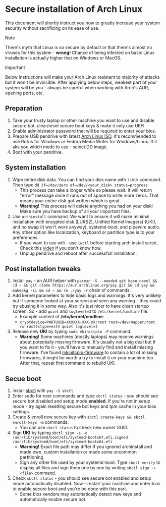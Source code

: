 # Secure installation of Arch Linux
This document will shortly instruct you how to greatly increase your system security without sacrificing on its ease of use.

> [!NOTE]  
> There's myth that Linux is so secure by default or that there's almost no viruses for this system - **wrong!** Chance of being infected on basic Linux installation is actually higher that on Windows or MacOS.

> [!IMPORTANT]  
> Below instructions will make your Arch Linux resistant to majority of attacks but it won't be invincible. After applying below steps, weakest part of your system will be you - always be careful when working with Arch's AUR, opening ports, etc.

## Preparation
1. Take your trusty laptop or other machine you want to use and disable secure bot, clear/reset secure boot keys & make it only use UEFI.
2. Enable administrator password that will be required to enter your bios.
3. Prepare USB pendrive with latest [Arch Linux ISO](https://archlinux.org/download/). It's recommended to use Rufus for Windows or Fedora Media Writer for Windows/Linux. If it aks you which mode to use - select DD image.
4. Boot with your pendrive.

## System installation
1. Wipe entire disk data. You can find your disk name with `lsblk` command. Then type `dd if=/dev/zero of=/dev/<your_disk> status=progress`
    * This process can take a longer while so please wait. It will return "error" message once it runs out of space to write more zeros. That means your entire disk got written which is great.
    * **Warning!** This process will delete anything you had on your disk! Make sure you have backup of all your important files.
2. Use `archinstall` command. We want to ensure it will make minimal installation with encypted disk (LUKS2), Unified Kernel Image(s) (UKI), and no swap (it won't work anyway), systemd-boot, and pipewire audio. Any other option like localization, keyboard or partition type is to your preferences.
    * If you want to use wifi - use `iwctl` before starting arch install script. Check this [video](https://www.youtube.com/watch?v=P_AJZwyoyyE) if you don't know how.
    * Unplug pendrive and reboot after successfull installation.

## Post installation tweaks
1. Install `yay` - an AUR helper with `pacman -S --needed git base-devel && cd ~ && git clone https://aur.archlinux.org/yay.git && cd yay && makepkg -si && cd ~ && rm ./yay -r` chain of commands.
2. Add kernel parameters to hide basic logs and warnings. It's very unlikely but if someone looked at your screen and seen any warning - they could try abusing it in some way. Also it's just nicer to have clean startup screen. So - add `quiet` and `loglevel=3` to `/etc/kernel/cmdline` file.
    * Example content of **/etc/kernel/cmdline**:
    * ```cryptdevice=PARTUUID=XXXXXX-XXX-XX:root root=/dev/mapper/root rw rootfstype=ext4 quiet loglevel=3```
3. Release new **UKI** by typing `sudo mkinitcpio -P` command.
    * **Warning!** Some machines (mostly laptops) may receive warnings about potentially missing firmware. It's usually not a big deal but if you want to fix it - you'll have to manually find and install missing firmware. I've found [mkinitcpio-firmware](https://aur.archlinux.org/packages/mkinitcpio-firmware) to contain a lot of missing firmwares, it might be worth a try to install it on your machine too. After that, repeat first command to rebuild UKI.

## Secue boot
1. Install [sbctl](https://archlinux.org/packages/extra/x86_64/sbctl/) with `yay -S sbctl`.
2. Enter sudo for next commands and type `sbctl status` - you should see secure bot disabled and setup mode **enabled**. If you're not in setup mode - try again resetting secure bot keys and tpm cache in your bios settings.
3. Create & enroll new secure key with `sbctl create-keys && sbctl enroll-keys -m` commands.
    * You can use `sbctl status` to check new owner GUID.
4. Sign **UKI** by typing `sbctl sign -s -o /usr/lib/systemd/boot/efi/systemd-bootx64.efi.signed /usr/lib/systemd/boot/efi/systemd-bootx64.efi`
    * **Warning!** Exact file path may differ if you ignored archinstall and made own, custom installation or made some uncommon partitioning.
    * Sign any other file used by your systemd-boot. Type `sbctl verify` to display all files and sign them one by one by writing `sbctl sign -s <file>` command.
5. Check `sbctl status` - you should see secure bot enabled and setup mode automatically disabled. Now - restart your machine and enter bios to enable secure boot and you're be done with this part.
    * Some bios vendors may automatically detect new keys and automatically enable secure bot.